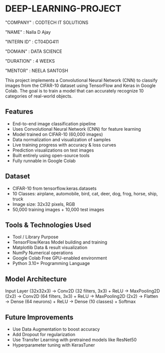 # DEEP-LEARNING-PROJECT

"COMPANY" : CODTECH IT SOLUTIONS

"NAME" : Nalla D Ajay

"INTERN ID" : CT04DG411

"DOMAIN" : DATA SCIENCE

"DURATION" : 4 WEEKS

"MENTOR" : NEELA SANTOSH

This project implements a Convolutional Neural Network (CNN) to classify images from the CIFAR-10 dataset using TensorFlow and Keras in Google Colab. The goal is to train a model that can accurately recognize 10 categories of real-world objects.

## Features

- End-to-end image classification pipeline
- Uses Convolutional Neural Network (CNN) for feature learning
- Model trained on CIFAR-10 (60,000 images)
- Data normalization and visualization of samples
- Live training progress with accuracy & loss curves
- Prediction visualizations on test images
- Built entirely using open-source tools
- Fully runnable in Google Colab

## Dataset

- CIFAR-10 from tensorflow.keras.datasets
- 10 Classes: airplane, automobile, bird, cat, deer, dog, frog, horse, ship, truck
- Image size: 32x32 pixels, RGB
- 50,000 training images + 10,000 test images

## Tools & Technologies Used
- Tool / Library	Purpose
- TensorFlow/Keras	Model building and training
- Matplotlib	Data & result visualization
- NumPy	Numerical operations
- Google Colab	Free GPU-enabled environment
- Python 3.10+	Programming Language

## Model Architecture

Input Layer (32x32x3)
→ Conv2D (32 filters, 3x3) + ReLU
→ MaxPooling2D (2x2)
→ Conv2D (64 filters, 3x3) + ReLU
→ MaxPooling2D (2x2)
→ Flatten
→ Dense (64 neurons) + ReLU
→ Dense (10 classes) + Softmax

## Future Improvements
- Use Data Augmentation to boost accuracy
- Add Dropout for regularization
- Use Transfer Learning with pretrained models like ResNet50
- Hyperparameter tuning with KerasTuner
